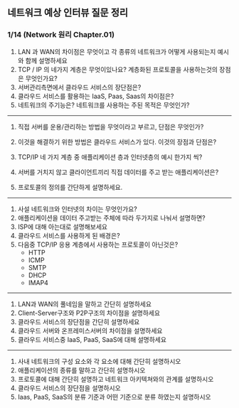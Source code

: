 ## 네트워크 예상 인터뷰 질문 정리

### 1/14 (Network 원리 Chapter.01)

1. LAN 과 WAN의 차이점은 무엇이고 각 종류의 네트워크가 어떻게 사용되는지 예시와 함께 설명하세요
2. TCP / IP 의 네가지 계층은 무엇이있나요? 계층화된 프로토콜을 사용하는것의 장점은 무엇인가요?
3. 서버관리측면에서 클라우드 서비스의 장단점은?
4. 클라우드 서비스를 활용하는 IaaS, Paas, Saas의 차이점은?
5. 네트워크의 주기능은? 네트워크를 사용하는 주된 목적은 무엇인가?

---

1. 직접 서버를 운용/관리하는 방법을 무엇이라고 부르고, 단점은 무엇인가?
2. 이것을 해결하기 위한 방법은 클라우드 서비스가 있다. 이것의 장점과 단점은?
3. TCP/IP 네 가지 계층 중 애플리케이션 층과 인터넷층의 예시 한가지 씩?

4. 서버를 거치지 않고 클라이언트끼리 직접 데이터를 주고 받는 애플리케이션은? 

5. 프로토콜의 정의를 간단하게 설명하세요.

---

1. 사설 네트워크와 인터넷의 차이는 무엇인가요?
2. 애플리케이션을 데이터 주고받는 주체에 따라 두가지로 나눠서 설명하면?
3. ISP에 대해 아는대로 설명해보세요
4. 클라우드 서비스를 사용하게 된 배경은?
5. 다음중 TCP/IP 응용 계층에서 사용하는 프로토콜이 아닌것은?
   - HTTP
   - ICMP
   - SMTP
   - DHCP
   - IMAP4

---

1. LAN과 WAN의 풀네임을 말하고 간단히 설명하세요
2. Client-Server구조와 P2P구조의 차이점을 설명하세요
3. 클라우드 서비스의 장단점을 간단히 설명하세요
4. 클라우드 서버와 온프레미스서버의 차이점을 설명하세요
5. 클라우드 서비스중 IaaS, PaaS, SaaS에 대해 설명하세요

<hr>

1. 사내 네트워크의 구성 요소와 각 요소에 대해 간단히 설명하시오
2.  애플리케이션의 종류를 말하고 간단히 설명하시오
3. 프로토콜에 대해 간단히 설명하고 네트워크 아키텍쳐와의 관계를 설명하시오
4. 클라우드 서비스의 장단점을 설명하시오
5. Iaas, PaaS, SaaS의 분류 기준과 어떤 기준으로 분류 하였는지 설명하시오

